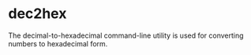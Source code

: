 # dec2hex

The decimal-to-hexadecimal command-line utility is used for converting numbers to hexadecimal form. 
